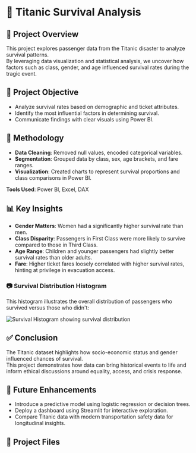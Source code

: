 # 🚢 Titanic Survival Analysis

## 🌊 Project Overview
This project explores passenger data from the Titanic disaster to analyze survival patterns.  
By leveraging data visualization and statistical analysis, we uncover how factors such as class, gender, and age influenced survival rates during the tragic event.

## 🎯 Project Objective
- Analyze survival rates based on demographic and ticket attributes.
- Identify the most influential factors in determining survival.
- Communicate findings with clear visuals using Power BI.

## 🧠 Methodology
- **Data Cleaning**: Removed null values, encoded categorical variables.
- **Segmentation**: Grouped data by class, sex, age brackets, and fare ranges.
- **Visualization**: Created charts to represent survival proportions and class comparisons in Power BI.

**Tools Used**: Power BI, Excel, DAX

## 📊 Key Insights
- **Gender Matters**: Women had a significantly higher survival rate than men.
- **Class Disparity**: Passengers in First Class were more likely to survive compared to those in Third Class.
- **Age Range**: Children and younger passengers had slightly better survival rates than older adults.
- **Fare**: Higher ticket fares loosely correlated with higher survival rates, hinting at privilege in evacuation access.

### 📷 Survival Distribution Histogram
This histogram illustrates the overall distribution of passengers who survived versus those who didn't:

![Survival Histogram showing survival distribution](histogram.JPG)

## ✅ Conclusion
The Titanic dataset highlights how socio-economic status and gender influenced chances of survival.  
This project demonstrates how data can bring historical events to life and inform ethical discussions around equality, access, and crisis response.

## 🚀 Future Enhancements
- Introduce a predictive model using logistic regression or decision trees.
- Deploy a dashboard using Streamlit for interactive exploration.
- Compare Titanic data with modern transportation safety data for longitudinal insights.

## 📁 Project Files

